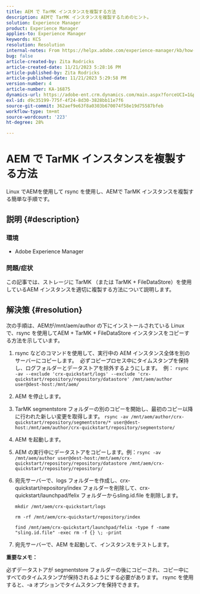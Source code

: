 ```yaml
---
title: AEM で TarMK インスタンスを複製する方法
description: AEMで TarMK インスタンスを複製するためのヒント。
solution: Experience Manager
product: Experience Manager
applies-to: Experience Manager
keywords: KCS
resolution: Resolution
internal-notes: From https://helpx.adobe.com/experience-manager/kb/how-to-clone-an-AEM-TarMK-instance-AEM.html
bug: false
article-created-by: Zita Rodricks
article-created-date: 11/21/2023 5:28:16 PM
article-published-by: Zita Rodricks
article-published-date: 11/21/2023 5:29:58 PM
version-number: 4
article-number: KA-16875
dynamics-url: https://adobe-ent.crm.dynamics.com/main.aspx?forceUCI=1&pagetype=entityrecord&etn=knowledgearticle&id=5cbc745a-9388-ee11-8179-6045bd006295
exl-id: d9c35199-775f-4f24-8d30-3828bb11e7f6
source-git-commit: 362aef9e63f8a0303b670074f58e19d75587bfeb
workflow-type: tm+mt
source-wordcount: '223'
ht-degree: 28%

---
```


# AEM で TarMK インスタンスを複製する方法


Linux でAEMを使用して rsync を使用し、AEMで TarMK インスタンスを複製する簡単な手順です。

## 説明 {#description}


### <b>環境</b>

- Adobe Experience Manager




### <b>問題/症状</b>

この記事では、ストレージに TarMK （または TarMK + FileDataStore）を使用しているAEM インスタンスを適切に複製する方法について説明します。


## 解決策 {#resolution}


次の手順は、AEMが/mnt/aem/author の下にインストールされている Linux で、rsync を使用してAEM + TarMK + FileDataStore インスタンスをコピーする方法を示しています。

1. rsync などのコマンドを使用して、実行中の AEM インスタンス全体を別のサーバーにコピーします。  必ずコピープロセス中にタイムスタンプを保持し、ログフォルダーとデータストアを除外するようにします。  例： `rsync -av --exclude 'crx-quickstart/logs' --exclude 'crx-quickstart/repository/repository/datastore' /mnt/aem/author user@dest-host:/mnt/aem/`
2. AEM を停止します。
3. TarMK segmentstore フォルダーの別のコピーを開始し、最初のコピー以降に行われた新しい変更を取得します。 `rsync -av /mnt/aem/author/crx-quickstart/repository/segmentstore/* user@dest-host:/mnt/aem/author/crx-quickstart/repository/segmentstore/`
4. AEM を起動します。
5. AEM の実行中にデータストアをコピーします。例：`rsync -av /mnt/aem/author user@dest-host:/mnt/aem/crx-quickstart/repository/repository/datastore /mnt/aem/crx-quickstart/repository/repository/`
6. 宛先サーバーで、logs フォルダーを作成し、crx-quickstart/repository/index フォルダーを削除して、crx-quickstart/launchpad/felix フォルダーからsling.id.file を削除します。

   `mkdir /mnt/aem/crx-quickstart/logs`

   `rm -rf /mnt/aem/crx-quickstart/repository/index`

   `find /mnt/aem/crx-quickstart/launchpad/felix -type f -name "sling.id.file" -exec rm -f {} \; -print`
7. 宛先サーバーで、AEM を起動して、インスタンスをテストします。


<b>重要なメモ：</b>

必ずデータストアが segmentstore フォルダーの後にコピーされ、コピー中にすべてのタイムスタンプが保持されるようにする必要があります。 rsync を使用すると、-a オプションでタイムスタンプを保持できます。
